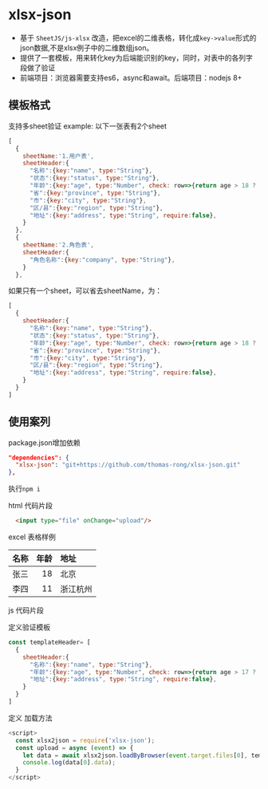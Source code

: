 # xlsx-json

- 基于 `SheetJS/js-xlsx` 改造，把excel的二维表格，转化成`key->value`形式的json数据,不是xlsx例子中的二维数组json。
- 提供了一套模板，用来转化key为后端能识别的key，同时，对表中的各列字段做了验证
- 前端项目：浏览器需要支持es6，async和await。后端项目：nodejs 8+

## 模板格式

支持多sheet验证
example: 以下一张表有2个sheet

```js
[
  {
    sheetName:'1.用户表',
    sheetHeader:{
      "名称":{key:"name", type:"String"},
      "状态":{key:"status", type:"String"},
      "年龄":{key:"age", type:"Number", check: row=>{return age > 18 ? true : '年龄必须大于18岁';}},
      "省":{key:"province", type:"String"},
      "市":{key:"city", type:"String"},
      "区/县":{key:"region", type:"String"},
      "地址":{key:"address", type:"String", require:false},
    }
  },
  {
    sheetName:'2.角色表',
    sheetHeader:{
      "角色名称":{key:"company", type:"String"},
    }
  },
```

如果只有一个sheet，可以省去sheetName，为：

```js
[
  {
    sheetHeader:{
      "名称":{key:"name", type:"String"},
      "状态":{key:"status", type:"String"},
      "年龄":{key:"age", type:"Number", check: row=>{return age > 18 ? true : '年龄必须大于18岁';}},
      "省":{key:"province", type:"String"},
      "市":{key:"city", type:"String"},
      "区/县":{key:"region", type:"String"},
      "地址":{key:"address", type:"String", require:false},
    }
  }
]
```

## 使用案列

package.json增加依赖

```json
"dependencies": {
  "xlsx-json": "git+https://github.com/thomas-rong/xlsx-json.git"
},
```

执行`npm i`

html 代码片段

```html
  <input type="file" onChange="upload"/>
```

excel 表格样例

|名称 |年龄 |地址      |
|:---|---:|:---------|
|张三|18   |北京      |
|李四|11   |浙江杭州   |

js 代码片段

定义验证模板

```js
const templateHeader= [
  {
    sheetHeader:{
      "名称":{key:"name", type:"String"},
      "年龄":{key:"age", type:"Number", check: row=>{return age > 17 ? true : '年龄必须不小于18岁';}},
      "地址":{key:"address", type:"String", require:false},
    }
  }
]
```

定义 加载方法

```js
<script>
  const xlsx2json = require('xlsx-json');
  const upload = async (event) => {
    let data = await xlsx2json.loadByBrowser(event.target.files[0], templateHeader);
    console.log(data[0].data);
  }
</script>
```